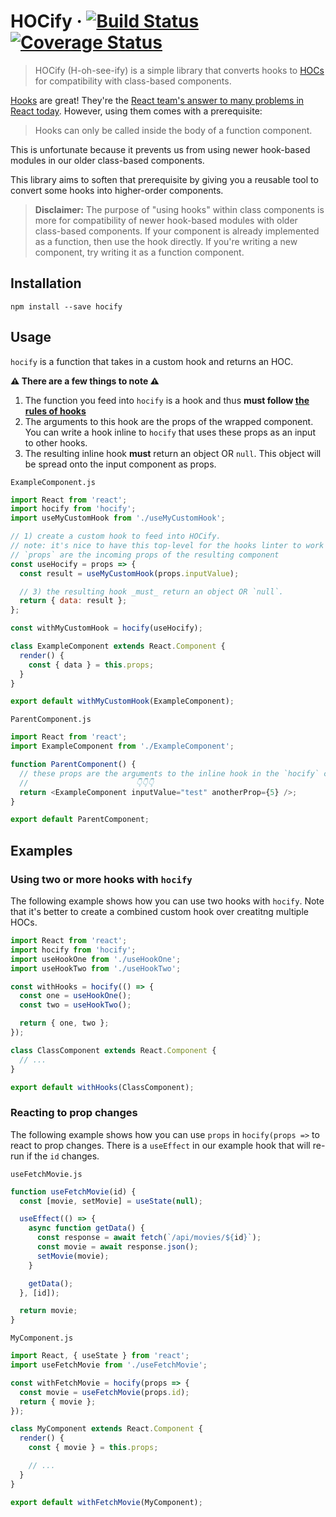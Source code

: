# HOCify · [![Build Status](https://travis-ci.org/ricokahler/hocify.svg?branch=master)](https://travis-ci.org/ricokahler/hocify) [![Coverage Status](https://coveralls.io/repos/github/ricokahler/hocify/badge.svg?branch=master)](https://coveralls.io/github/ricokahler/hocify?branch=master)

> HOCify (H-oh-see-ify) is a simple library that converts hooks to [HOCs](https://reactjs.org/docs/higher-order-components.html) for compatibility with class-based components.

[Hooks](https://reactjs.org/docs/hooks-intro.html) are great! They're the [React team's answer to many problems in React today](https://youtu.be/dpw9EHDh2bM?t=757). However, using them comes with a prerequisite:

> Hooks can only be called inside the body of a function component.

This is unfortunate because it prevents us from using newer hook-based modules in our older class-based components.

This library aims to soften that prerequisite by giving you a reusable tool to convert some hooks into higher-order components.

> **Disclaimer:** The purpose of "using hooks" within class components is more for compatibility of newer hook-based modules with older class-based components. If your component is already implemented as a function, then use the hook directly. If you're writing a new component, try writing it as a function component.

## Installation

```
npm install --save hocify
```

## Usage

`hocify` is a function that takes in a custom hook and returns an HOC.

**⚠️️ There are a few things to note ️️️️️️⚠️**

1. The function you feed into `hocify` is a hook and thus **must follow [the rules of hooks](https://reactjs.org/docs/hooks-rules.html)**
2. The arguments to this hook are the props of the wrapped component. You can write a hook inline to `hocify` that uses these props as an input to other hooks.
3. The resulting inline hook **must** return an object OR `null`. This object will be spread onto the input component as props.

`ExampleComponent.js`

```js
import React from 'react';
import hocify from 'hocify';
import useMyCustomHook from './useMyCustomHook';

// 1) create a custom hook to feed into HOCify.
// note: it's nice to have this top-level for the hooks linter to work correctly
// `props` are the incoming props of the resulting component
const useHocify = props => {
  const result = useMyCustomHook(props.inputValue);

  // 3) the resulting hook _must_ return an object OR `null`.
  return { data: result };
};

const withMyCustomHook = hocify(useHocify);

class ExampleComponent extends React.Component {
  render() {
    const { data } = this.props;
  }
}

export default withMyCustomHook(ExampleComponent);
```

`ParentComponent.js`

```js
import React from 'react';
import ExampleComponent from './ExampleComponent';

function ParentComponent() {
  // these props are the arguments to the inline hook in the `hocify` call above
  //                        👇👇👇
  return <ExampleComponent inputValue="test" anotherProp={5} />;
}

export default ParentComponent;
```

## Examples

### Using two or more hooks with `hocify`

The following example shows how you can use two hooks with `hocify`. Note that it's better to create a combined custom hook over creatitng multiple HOCs.

```js
import React from 'react';
import hocify from 'hocify';
import useHookOne from './useHookOne';
import useHookTwo from './useHookTwo';

const withHooks = hocify(() => {
  const one = useHookOne();
  const two = useHookTwo();

  return { one, two };
});

class ClassComponent extends React.Component {
  // ...
}

export default withHooks(ClassComponent);
```

### Reacting to prop changes

The following example shows how you can use `props` in `hocify(props =>` to react to prop changes. There is a `useEffect` in our example hook that will re-run if the `id` changes.

`useFetchMovie.js`

```js
function useFetchMovie(id) {
  const [movie, setMovie] = useState(null);

  useEffect(() => {
    async function getData() {
      const response = await fetch(`/api/movies/${id}`);
      const movie = await response.json();
      setMovie(movie);
    }

    getData();
  }, [id]);

  return movie;
}
```

`MyComponent.js`

```js
import React, { useState } from 'react';
import useFetchMovie from './useFetchMovie';

const withFetchMovie = hocify(props => {
  const movie = useFetchMovie(props.id);
  return { movie };
});

class MyComponent extends React.Component {
  render() {
    const { movie } = this.props;

    // ...
  }
}

export default withFetchMovie(MyComponent);
```
